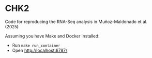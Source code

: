 # CHK2

Code for reproducing the RNA-Seq analysis in Muñoz-Maldonado et al. (2025)

Assuming you have Make and Docker installed:

- Run `make run_container`
- Open [http://localhost:8787/](http://localhost:8787/)
